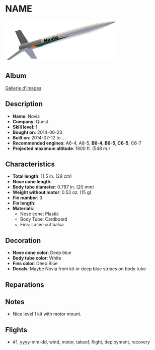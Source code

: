 # NAME

![Novia](images/quest-novia.jpg)

## Album

[Gallerie d'images](album.md)

## Description

- **Name**: Novia
- **Company**: Quest
- **Skill level**: 1
- **Bought on**: 2014-06-23
- **Built on**: 2014-07-12 to ...
- **Recommended engines**: A6-4, A8-5, **B6-4, B6-5, C6-5**, C6-7
- **Projected maximum altitude**: 1800 ft. (548 m.)

## Characteristics

- **Total length**: 11.5 in. (29 cm)
- **Nose cone length**: 
- **Body tube diameter**: 0.787 in. (20 mm)
- **Weight without motor**: 0.53 oz. (15 g)
- **Fin number**: 3
- **Fin length**: 
- **Materials**:
  - Nose cone: Plastic
  - Body Tube: Cardboard
  - Fins: Laser-cut balsa

## Decoration

- **Nose cone color**: Deep blue
- **Body tube color**: White
- **Fins color**: Deep Blue
- **Decals**: Maybe Novia from kit or deep blue stripes on body tube

## Reparations

## Notes

- Nice level 1 kit with motor mount.

## Flights

- #1, yyyy-mm-dd, wind, motor, takeof, flight, deployment, recovery

